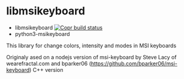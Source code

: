 libmsikeyboard
==============

* libmsikeyboard [![Copr build status](https://copr.fedorainfracloud.org/coprs/elemc/msikeyboard/package/libmsikeyboard/status_image/last_build.png)](https://copr.fedorainfracloud.org/coprs/elemc/msikeyboard/package/libmsikeyboard/)
* python3-msikeyboard


This library for change colors, intensity and modes in MSI keyboards

Originaly ased on a nodejs version of msi-keyboard by Steve Lacy of wearefractal.com
and bparker06 (https://github.com/bparker06/msi-keyboard) C++ version



